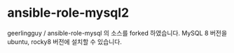# ansible-role-mysql2
geerlingguy / ansible-role-mysql 의 소스를 forked 하였습니다. MySQL 8 버전을 ubuntu, rocky8 버전에 설치할 수 있습니다.
